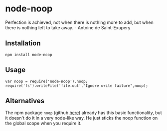 node-noop
=========
Perfection is achieved, not when there is nothing more to add, but when there
is nothing left to take away. 
    - Antoine de Saint-Exupery

Installation
------------
`
npm install node-noop
`

Usage
-----
`
var noop = require('node-noop').noop;
require('fs').writeFile('file.out',"Ignore write failure",noop);
`

Alternatives
------------
The npm package `noop` (github
[here](https://github.com/coolaj86/javascript-noop)) already has
this basic functionality, but it doesn't do it in a very node-like way.
He just sticks the noop function on the global scope when you require it.
